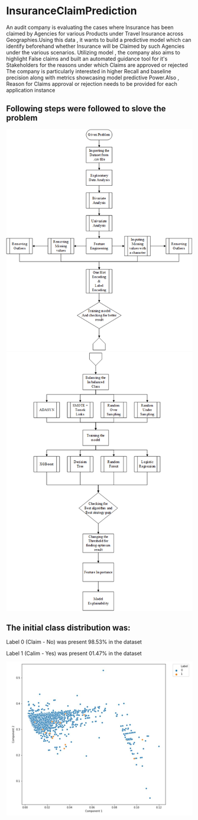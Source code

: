 # InsuranceClaimPrediction

An audit company is evaluating the cases where Insurance has been claimed by Agencies for various Products under Travel Insurance across Geographies.Using this data , it wants to build a predictive model which can identify beforehand whether Insurance will be Claimed by such Agencies under the various scenarios. Utilizing model , the company also aims to highlight False claims and built an automated guidance tool for it's Stakeholders for the reasons under which Claims are approved or rejected The company is particularly interested in higher Recall and baseline precision along with metrics showcasing model predictive Power.Also , Reason for Claims approval or rejection needs to be provided for each application instance

## Following steps were followed to slove the problem 

![Flow Chart](https://github.com/ag5613/InsuranceClaimPrediction/blob/master/FlowChar_1.png)
![Flow Chart](https://github.com/ag5613/InsuranceClaimPrediction/blob/master/FlowChar_2.png)

## The initial class distribution was:
Label 0 (Claim - No) was present 98.53% in the dataset

Label 1 (Calim - Yes) was present 01.47% in the dataset

![Class Distribution](https://github.com/ag5613/InsuranceClaimPrediction/blob/master/class_distribution.png)
